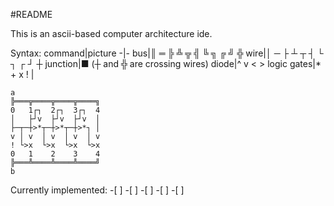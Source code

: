 #README

This is an ascii-based computer architecture ide.

Syntax:
command|picture
-|-
bus|║ ═ ╠ ╩ ╦ ╣ ╚ ╗ ╔ ╝ ╬
wire|│ ─ ├ ┴ ┬ ┤ └ ┐ ┌ ┘ ┼
junction|■ (┼ and ╬ are crossing wires)
diode|^ v < >
logic gates|* + x !
|
```
a
╠═══╦════╦════╦════╗
0   1┌┐  2┌┐  3┌┐  4
│   ├┘v  ├┘v  ├┘v  │
├─┬─┼>*┬─┼>*┬─┼>*┐ │
v │ v  │ v  │ v  │ v
! └>x  └>x  └>x  └>x
0   1    2    3    4
╠═══╩════╩════╩════╝
b
```
Currently implemented:
-[ ] 
-[ ]
-[ ]
-[ ]
-[ ]
